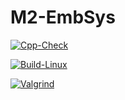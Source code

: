 # M2-EmbSys
[![Cpp-Check](https://github.com/ShirshaG23/M2-EmbSys/actions/workflows/c-cpp.yml/badge.svg)](https://github.com/ShirshaG23/M2-EmbSys/actions/workflows/c-cpp.yml)

[![Build-Linux](https://github.com/ShirshaG23/M2-EmbSys/actions/workflows/Build.yml/badge.svg)](https://github.com/ShirshaG23/M2-EmbSys/actions/workflows/Build.yml)

[![Valgrind](https://github.com/ShirshaG23/M2-EmbSys/actions/workflows/Val.yml/badge.svg)](https://github.com/ShirshaG23/M2-EmbSys/actions/workflows/Val.yml)
